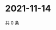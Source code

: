 # 2021-11-14

共 0 条

<!-- BEGIN WEIBO -->
<!-- 最后更新时间 Sun Nov 14 2021 13:12:47 GMT+0800 (China Standard Time) -->

<!-- END WEIBO -->
